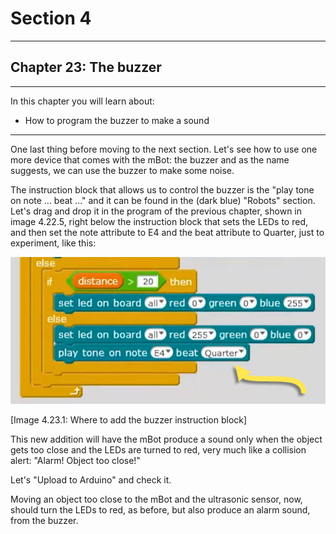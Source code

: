 # Section 4

---

## Chapter 23: The buzzer

---

In this chapter you will learn about:

* How to program the buzzer to make a sound

---

One last thing before moving to the next section. Let's see how to use one more device that comes with the mBot: the buzzer and as the name suggests, we can use the buzzer to make some noise.

The instruction block that allows us to control the buzzer is the "play tone on note ... beat ..." and it can be found in the \(dark blue\) "Robots" section. Let's drag and drop it in the program of the previous chapter, shown in image 4.22.5, right below the instruction block that sets the LEDs to red, and then set the note attribute to E4 and the beat attribute to Quarter, just to experiment, like this:

![](/assets/Img.4.23.1.jpg)

\[Image 4.23.1: Where to add the buzzer instruction block\]

This new addition will have the mBot produce a sound only when the object gets too close and the LEDs are turned to red, very much like a collision alert: "Alarm! Object too close!"

Let's "Upload to Arduino" and check it.

Moving an object too close to the mBot and the ultrasonic sensor, now, should turn the LEDs to red, as before, but also produce an alarm sound, from the buzzer.


